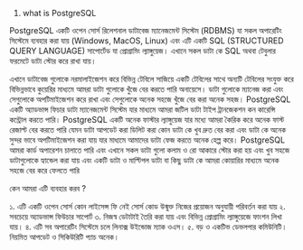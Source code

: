 1. what is PostgreSQL

PostgreSQL একটি ওপেন সোর্স রিলেশনাল ডাটাবেজ ম্যানেজমেন্ট সিস্টেম (RDBMS) যা সকল অপারেটিং সিস্টেমে ব্যবহার করা যায় (Windows, MacOS, Linux) এবং এটি একটি SQL (STRUCTURED QUERY LANGUAGE) সাপোর্টেড যা প্রোগ্রামিং ল্যাঙ্গুয়েজ। এখানে সকল ডাটা কে SQL অথবা টেবুলার ফরমেটে ডাটা স্টোর করে রাখা যায়।

এখানে ডাটাবেজ গুলোকে নরমালাইজেশন করে বিভিন্ন টেবিলে সাজিয়ে একটি টেবিলের সাথে অন্যটি টেবিলের সংযুক্ত করে বিভিন্নভাবে কুয়েরির মাধ্যমে আমরা ডাটা গুলোকে খুঁজে বের করতে পারি অনায়েসে। ডাটা গুলোকে ম্যানেজ করা এবং সেগুলোকে অপটিমাইজেশন করে রাখা এবং সেগুলোকে অনেক সহজে খুঁজে বের করা অনেক সহজ। PostgreSQL একটি অ্যাডভান্স ফিচার ডাটা ম্যানেজমেন্ট সিস্টেম যার মাধ্যমে আমরা জটিল ডাটা টাইপ ট্রানজেকশন কন কারেন্সি কন্ট্রোল করতে পারি। PostgreSQL একটি অনেক ফাস্টার ল্যাঙ্গুয়েজ যার মধ্যে আমরা কৈরিক করে অনেক ফাস্ট রেজাল্ট বের করতে পারি যেমন ডাটা আপডেট করা ডিলিট করা কোন ডাটা কে খুব দ্রুত বের করা এবং ডাটা কে অনেক সুন্দর ভাবে অপটিমাইজেশন করা যায় যার মাধ্যমে আমাদের ডাটা ফেজ করতে অনেক হেল্প করে। PostgreSQL আমরা কার্ড অপারেশন চালাতে পারি এবং এখানে সকল ডাটা গুলো কলাম ও রো আকারে স্টোর করা হয় এবং খুব সহজে ডাটাগুলোকে হ্যান্ডেল করা যায় এবং একটি ডাটা ও মাল্টিপল ডাটা বা কিছু ডাটা কে আমরা কোয়ারির মাধ্যমে অনেক সহজে বের করে ফেলতে পারি 


কেন আমরা এটি ব্যবহার করব ?

১. এটি একটি ওপেন সোর্স কোন লাইসেন্স ফি নেই সোর্স কোড উন্মুক্ত নিজের প্রয়োজন অনুযায়ী পরিবর্তন করা যায়
২. সবচেয়ে অ্যাডভান্স ফিউচার সাপোর্ট 
৩. নিজস্ব ডেটাটাই তৈরি করা যায় এবং বিভিন্ন প্রোগ্রামিং ল্যাঙ্গুয়েজে ফাংশন লিখা যায়।
৪. এটি সব অপারেটিং সিস্টেমে চলে লিনাক্স উইন্ডোজ ম্যাক ওএস।
৫. বড় ও একটিভ ডেভলপার কমিউনিটি। নিয়মিত আপডেট ও সিকিউরিটি প্যাচ অনেক।
